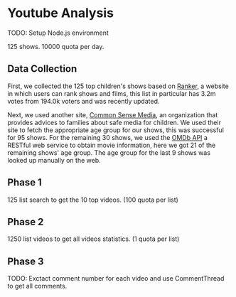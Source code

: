 # Youtube Analysis

TODO: Setup Node.js environment

125 shows.
10000 quota per day.

## Data Collection
First, we collected the 125 top children's shows based on [Ranker](https://www.ranker.com/crowdranked-list/my-favorite-cartoons-of-all-time?ref=search), a website in which users can rank shows and films, this list in particular has 3.2m votes
from 194.0k voters and was recently updated.

Next, we used another site, [Common Sense Media](https://www.commonsensemedia.org/), an organization that provides advices to families about safe media for children. We used their site to fetch the appropriate age group for our shows, this was successful for 95 shows. 
For the remaining 30 shows, we used the [OMDb API](http://www.omdbapi.com/) a RESTful web service to obtain movie information, here we got 21 of the remaining shows' age group.
The age group for the last 9 shows was looked up manually on the web. 

## Phase 1
125 list search to get the 10 top videos. (100 quota per list)

## Phase 2
1250 list videos to get all videos statistics. (1 quota per list)

## Phase 3
TODO: Exctact comment number for each video and use CommentThread to get all comments.
